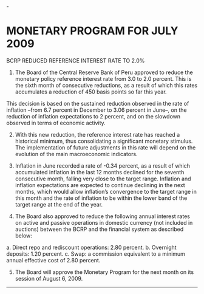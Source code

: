 **-**

# MONETARY PROGRAM FOR JULY 2009
 BCRP REDUCED REFERENCE INTEREST RATE TO 2.0%

1. The Board of the Central Reserve Bank of Peru approved to reduce the monetary policy
reference interest rate from 3.0 to 2.0 percent. This is the sixth month of consecutive
reductions, as a result of which this rates accumulates a reduction of 450 basis points so
far this year.

This decision is based on the sustained reduction observed in the rate of inflation –from
6.7 percent in December to 3.06 percent in June–, on the reduction of inflation
expectations to 2 percent, and on the slowdown observed in terms of economic activity.

2. With this new reduction, the reference interest rate has reached a historical minimum,
thus consolidating a significant monetary stimulus. The implementation of future
adjustments in this rate will depend on the evolution of the main macroeconomic
indicators.

3. Inflation in June recorded a rate of -0.34 percent, as a result of which accumulated
inflation in the last 12 months declined for the seventh consecutive month, falling very
close to the target range. Inflation and inflation expectations are expected to continue
declining in the next months, which would allow inflation’s convergence to the target
range in this month and the rate of inflation to be within the lower band of the target
range at the end of the year.

4. The Board also approved to reduce the following annual interest rates on active and
passive operations in domestic currency (not included in auctions) between the BCRP
and the financial system as described below:

a. Direct repo and rediscount operations: 2.80 percent.
b. Overnight deposits: 1.20 percent.
c. Swap: a commission equivalent to a minimum annual effective cost of 2.80
percent.

5. The Board will approve the Monetary Program for the next month on its session of
August 6, 2009.


-----

